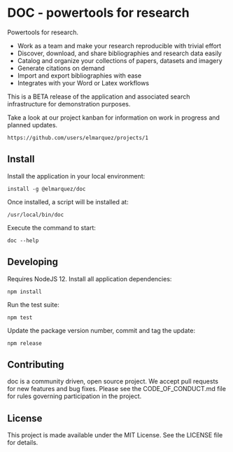 DOC - powertools for research
=============================

Powertools for research.

- Work as a team and make your research reproducible with trivial effort
- Discover, download, and share bibliographies and research data easily
- Catalog and organize your collections of papers, datasets and imagery
- Generate citations on demand
- Import and export bibliographies with ease
- Integrates with your Word or Latex workflows

This is a BETA release of the application and associated search infrastructure
for demonstration purposes.

Take a look at our project kanban for information on work in progress and
planned updates.

    https://github.com/users/elmarquez/projects/1


## Install

Install the application in your local environment:

    install -g @elmarquez/doc

Once installed, a script will be installed at:

    /usr/local/bin/doc

Execute the command to start:

    doc --help


## Developing

Requires NodeJS 12. Install all application dependencies:

    npm install

Run the test suite:

    npm test

Update the package version number, commit and tag the update:

    npm release

    
## Contributing

doc is a community driven, open source project. We accept pull requests for
new features and bug fixes. Please see the CODE_OF_CONDUCT.md file for rules
governing participation in the project.

    
## License

This project is made available under the MIT License. See the LICENSE file for
details.

